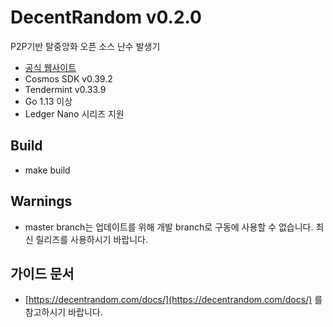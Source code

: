 # DecentRandom v0.2.0

P2P기반 탈중앙화 오픈 소스 난수 발생기

- [공식 웹사이트](https://decentrandom.com)
- Cosmos SDK v0.39.2
- Tendermint v0.33.9
- Go 1.13 이상
- Ledger Nano 시리즈 지원

## Build

- make build

## Warnings

- master branch는 업데이트를 위해 개발 branch로 구동에 사용할 수 없습니다. 최신 릴리즈를 사용하시기 바랍니다.

## 가이드 문서

- [https://decentrandom.com/docs/](https://decentrandom.com/docs/) 를 참고하시기 바랍니다.
